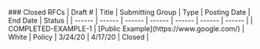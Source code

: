 <div class="rfc-table">
### Closed RFCs
| Draft # | Title | Submitting Group | Type | Posting Date | End Date | Status |
| ------ | ------ | ------ | ------ | ------ | ------ | ------ | 
| COMPLETED-EXAMPLE-1 | [Public Example](https://www.google.com/) | White | Policy | 3/24/20 | 4/17/20 | Closed |
</div>
